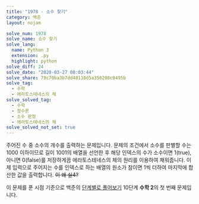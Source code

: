```yaml
---
title: "1978 - 소수 찾기"
category: 백준
layout: nojam

solve_num: 1978
solve_name: 소수 찾기
solve_lang:
  name: Python 3
  extension: .py
  highlight: python
solve_diff: 24
solve_date: "2020-03-27 00:03:44"
solve_share: 79c70ba3b7dd48118d5a350208c0495b
solve_tag:
  - 수학
  - 에라토스테네스의 체
solve_solved_tag:
  - 수학
  - 정수론
  - 소수 판정
  - 에라토스테네스의 체
solve_solved_not_set: true
---
```


주어진 수 중 소수의 개수를 출력하는 문제입니다. 문제의 조건에서 소수를 판별할 수는 1000 이하이므로 길이 1001의 배열을 선언한 후 해당 인덱스의 수가 소수이면 1(true), 아니면 0(false)를 저장하게끔 에라토스테네스의 체의 원리를 이용하여 채워줍니다. 이제 입력으로 주어지는 수를 인덱스로 하는 배열의 원소가 참이면 1씩 더하여 마지막에 합산한 값을 출력합니다. ~~이 왜 실4?~~

이 문제를 푼 시점 기준으로 백준의 [단계별로 풀어보기](http://noj.am/p/s) 10단계 **수학 2**의 첫 번째 문제입니다.
